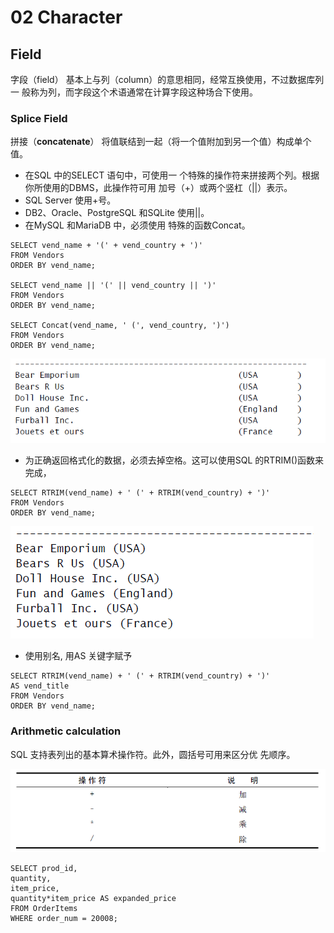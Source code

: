 # 02 Character

## Field

字段（field） 基本上与列（column）的意思相同，经常互换使用，不过数据库列一 般称为列，而字段这个术语通常在计算字段这种场合下使用。

### Splice Field

拼接（**concatenate**） 将值联结到一起（将一个值附加到另一个值）构成单个值。

* 在SQL 中的SELECT 语句中，可使用一 个特殊的操作符来拼接两个列。根据你所使用的DBMS，此操作符可用 加号（+）或两个竖杠（||）表示。
* SQL Server 使用+号。
* DB2、Oracle、PostgreSQL 和SQLite 使用||。
* 在MySQL 和MariaDB 中，必须使用 特殊的函数Concat。

```
SELECT vend_name + '(' + vend_country + ')'
FROM Vendors
ORDER BY vend_name;

SELECT vend_name || '(' || vend_country || ')'
FROM Vendors
ORDER BY vend_name;

SELECT Concat(vend_name, ' (', vend_country, ')')
FROM Vendors
ORDER BY vend_name;
```

![](<.gitbook/assets/image (1).png>)

* 为正确返回格式化的数据，必须去掉空格。这可以使用SQL 的RTRIM()函数来完成，

```
SELECT RTRIM(vend_name) + ' (' + RTRIM(vend_country) + ')'
FROM Vendors
ORDER BY vend_name;
```

![](.gitbook/assets/image.png)

* 使用别名, 用AS 关键字赋予

```
SELECT RTRIM(vend_name) + ' (' + RTRIM(vend_country) + ')'
AS vend_title
FROM Vendors
ORDER BY vend_name;
```

### Arithmetic calculation

SQL 支持表列出的基本算术操作符。此外，圆括号可用来区分优 先顺序。

![](<.gitbook/assets/image (2).png>)

```
SELECT prod_id,
quantity,
item_price,
quantity*item_price AS expanded_price
FROM OrderItems
WHERE order_num = 20008;
```







